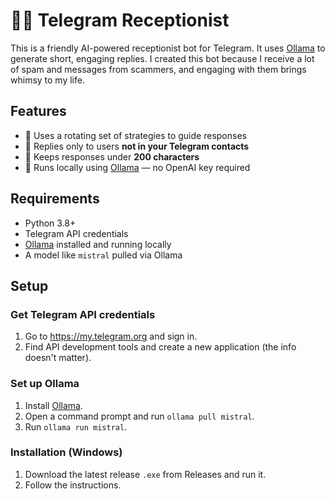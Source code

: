 # 🧑‍💻 Telegram Receptionist

This is a friendly AI-powered receptionist bot for Telegram. It uses [Ollama](https://ollama.com/) to generate short, engaging replies. I created this bot because I receive a lot of spam and messages from scammers, and engaging with them brings whimsy to my life.

## Features

- 🧠 Uses a rotating set of strategies to guide responses
- 🤝 Replies only to users **not in your Telegram contacts**
- 💬 Keeps responses under **200 characters**
- 🔌 Runs locally using [Ollama](https://ollama.com/) — no OpenAI key required

## Requirements

- Python 3.8+
- Telegram API credentials
- [Ollama](https://ollama.com/) installed and running locally
- A model like `mistral` pulled via Ollama

## Setup

### Get Telegram API credentials
1. Go to https://my.telegram.org and sign in.
2. Find API development tools and create a new application (the info doesn't matter).

### Set up Ollama
1. Install [Ollama](https://ollama.com/).
2. Open a command prompt and run `ollama pull mistral`.
3. Run `ollama run mistral`.

### Installation (Windows)
1. Download the latest release `.exe` from Releases and run it.
2. Follow the instructions.
